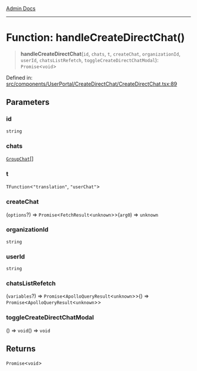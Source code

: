 [Admin Docs](/)

***

# Function: handleCreateDirectChat()

> **handleCreateDirectChat**(`id`, `chats`, `t`, `createChat`, `organizationId`, `userId`, `chatsListRefetch`, `toggleCreateDirectChatModal`): `Promise`\<`void`\>

Defined in: [src/components/UserPortal/CreateDirectChat/CreateDirectChat.tsx:89](https://github.com/PalisadoesFoundation/talawa-admin/blob/main/src/components/UserPortal/CreateDirectChat/CreateDirectChat.tsx#L89)

## Parameters

### id

`string`

### chats

[`GroupChat`](types\Chat\type\README\type-aliases\GroupChat.md)[]

### t

`TFunction`\<`"translation"`, `"userChat"`\>

### createChat

(`options`?) => `Promise`\<`FetchResult`\<`unknown`\>\>(`arg0`) => `unknown`

### organizationId

`string`

### userId

`string`

### chatsListRefetch

(`variables`?) => `Promise`\<`ApolloQueryResult`\<`unknown`\>\>() => `Promise`\<`ApolloQueryResult`\<`unknown`\>\>

### toggleCreateDirectChatModal

() => `void`() => `void`

## Returns

`Promise`\<`void`\>
